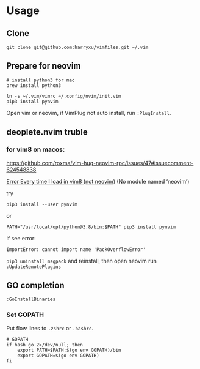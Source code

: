 # Usage

## Clone

    git clone git@github.com:harryxu/vimfiles.git ~/.vim

## Prepare for neovim

```shell
# install python3 for mac
brew install python3

ln -s ~/.vim/vimrc ~/.config/nvim/init.vim
pip3 install pynvim
```


Open vim or neovim, if VimPlug not auto install, run `:PlugInstall`.

## deoplete.nvim truble

### for vim8 on macos:

https://github.com/roxma/vim-hug-neovim-rpc/issues/47#issuecomment-624548838

[Error Every time I load in vim8 (not neovim)](https://github.com/roxma/vim-hug-neovim-rpc/issues/47#issuecomment-630323947) (No module named ‘neovim’)

try 

```
pip3 install --user pynvim
```

or

```
PATH="/usr/local/opt/python@3.8/bin:$PATH" pip3 install pynvim
```

If see error:

	ImportError: cannot import name 'PackOverflowError'

`pip3 uninstall msgpack` and reinstall, then open neovim run `:UpdateRemotePlugins`

## GO completion

    :GoInstallBinaries 

### Set GOPATH

Put flow lines to `.zshrc` or `.bashrc`.

    # GOPATH
    if hash go 2>/dev/null; then
        export PATH=$PATH:$(go env GOPATH)/bin
        export GOPATH=$(go env GOPATH)
    fi


